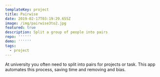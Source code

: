 ```yaml
---
templateKey: project
title: Pairwise
date: 2019-02-17T03:19:29.655Z
image: /img/pairwise3to2.jpg
featured: true
description: Split a group of people into pairs
repo: ''''''
demo: ''''''
tags:
  - project
---
```

At university you often need to split into pairs for projects or task. This app automates this process, saving time and removing and bias.
